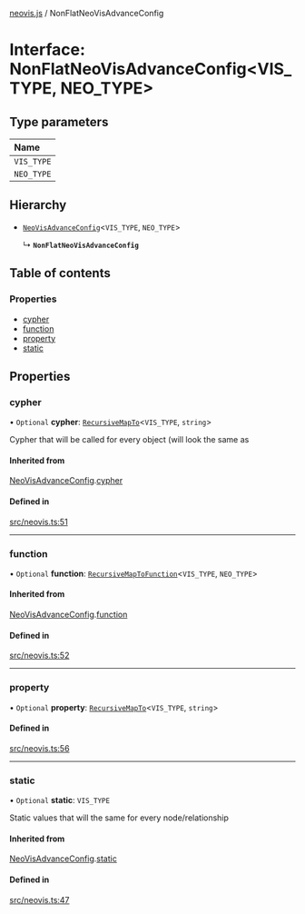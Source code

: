 [neovis.js](../README.md) / NonFlatNeoVisAdvanceConfig

# Interface: NonFlatNeoVisAdvanceConfig<VIS_TYPE, NEO_TYPE\>

## Type parameters

| Name |
| :------ |
| `VIS_TYPE` |
| `NEO_TYPE` |

## Hierarchy

- [`NeoVisAdvanceConfig`](NeoVisAdvanceConfig.md)<`VIS_TYPE`, `NEO_TYPE`\>

  ↳ **`NonFlatNeoVisAdvanceConfig`**

## Table of contents

### Properties

- [cypher](NonFlatNeoVisAdvanceConfig.md#cypher)
- [function](NonFlatNeoVisAdvanceConfig.md#function)
- [property](NonFlatNeoVisAdvanceConfig.md#property)
- [static](NonFlatNeoVisAdvanceConfig.md#static)

## Properties

### cypher

• `Optional` **cypher**: [`RecursiveMapTo`](../README.md#recursivemapto)<`VIS_TYPE`, `string`\>

Cypher that will be called for every object (will look the same as

#### Inherited from

[NeoVisAdvanceConfig](NeoVisAdvanceConfig.md).[cypher](NeoVisAdvanceConfig.md#cypher)

#### Defined in

[src/neovis.ts:51](https://github.com/thebestnom/neovis.js/blob/710afe0/src/neovis.ts#L51)

___

### function

• `Optional` **function**: [`RecursiveMapToFunction`](../README.md#recursivemaptofunction)<`VIS_TYPE`, `NEO_TYPE`\>

#### Inherited from

[NeoVisAdvanceConfig](NeoVisAdvanceConfig.md).[function](NeoVisAdvanceConfig.md#function)

#### Defined in

[src/neovis.ts:52](https://github.com/thebestnom/neovis.js/blob/710afe0/src/neovis.ts#L52)

___

### property

• `Optional` **property**: [`RecursiveMapTo`](../README.md#recursivemapto)<`VIS_TYPE`, `string`\>

#### Defined in

[src/neovis.ts:56](https://github.com/thebestnom/neovis.js/blob/710afe0/src/neovis.ts#L56)

___

### static

• `Optional` **static**: `VIS_TYPE`

Static values that will the same for every node/relationship

#### Inherited from

[NeoVisAdvanceConfig](NeoVisAdvanceConfig.md).[static](NeoVisAdvanceConfig.md#static)

#### Defined in

[src/neovis.ts:47](https://github.com/thebestnom/neovis.js/blob/710afe0/src/neovis.ts#L47)
